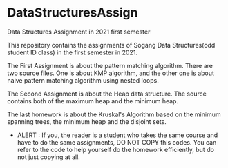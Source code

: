 # DataStructuresAssign
Data Structures Assignment in 2021 first semester

This repository contains the assignments of Sogang Data Structures(odd student ID class) in the first semester in 2021.

The First Assignment is about the pattern matching algorithm. There are two source files. One is about KMP algorithm, and the other one is about naive pattern matching algorithm
using nested loops.

The Second Assignment is about the Heap data structure. The source contains both of the maximum heap and the minimum heap.

The last homework is about the Kruskal's Algorithm based on the minimum spanning trees, the minimum heap and the disjoint sets.

* ALERT : If you, the reader is a student who takes the same course and have to do the same assignments, DO NOT COPY this codes. You can refer to the code to help yourself do the homework efficiently, but do not just copying at all.
